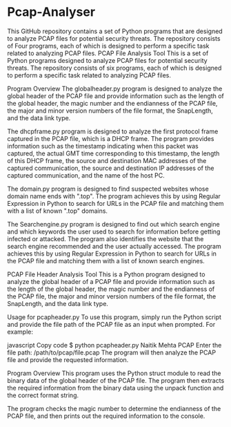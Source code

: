 # Pcap-Analyser
This GitHub repository contains a set of Python programs that are designed to analyze PCAP files for potential security threats. The repository consists of Four programs, each of which is designed to perform a specific task related to analyzing PCAP files.
PCAP File Analysis Tool
This is a set of Python programs designed to analyze PCAP files for potential security threats. The repository consists of six programs, each of which is designed to perform a specific task related to analyzing PCAP files.

Program Overview
The globalheader.py program is designed to analyze the global header of the PCAP file and provide information such as the length of the global header, the magic number and the endianness of the PCAP file, the major and minor version numbers of the file format, the SnapLength, and the data link type.

The dhcpframe.py program is designed to analyze the first protocol frame captured in the PCAP file, which is a DHCP frame. The program provides information such as the timestamp indicating when this packet was captured, the actual GMT time corresponding to this timestamp, the length of this DHCP frame, the source and destination MAC addresses of the captured communication, the source and destination IP addresses of the captured communication, and the name of the host PC.

The domain.py program is designed to find suspected websites whose domain name ends with ".top". The program achieves this by using Regular Expression in Python to search for URLs in the PCAP file and matching them with a list of known ".top" domains.

The Searchengine.py program is designed to find out which search engine and which keywords the user used to search for information before getting infected or attacked. The program also identifies the website that the search engine recommended and the user actually accessed. The program achieves this by using Regular Expression in Python to search for URLs in the PCAP file and matching them with a list of known search engines.

PCAP File Header Analysis Tool
This is a Python program designed to analyze the global header of a PCAP file and provide information such as the length of the global header, the magic number and the endianness of the PCAP file, the major and minor version numbers of the file format, the SnapLength, and the data link type.

Usage for pcapheader.py
To use this program, simply run the Python script and provide the file path of the PCAP file as an input when prompted. For example:

javascript
Copy code
$ python pcapheader.py
Naitik Mehta PCAP
Enter the file path: /path/to/pcap/file.pcap
The program will then analyze the PCAP file and provide the requested information.

Program Overview
This program uses the Python struct module to read the binary data of the global header of the PCAP file. The program then extracts the required information from the binary data using the unpack function and the correct format string.

The program checks the magic number to determine the endianness of the PCAP file, and then prints out the required information to the console.
